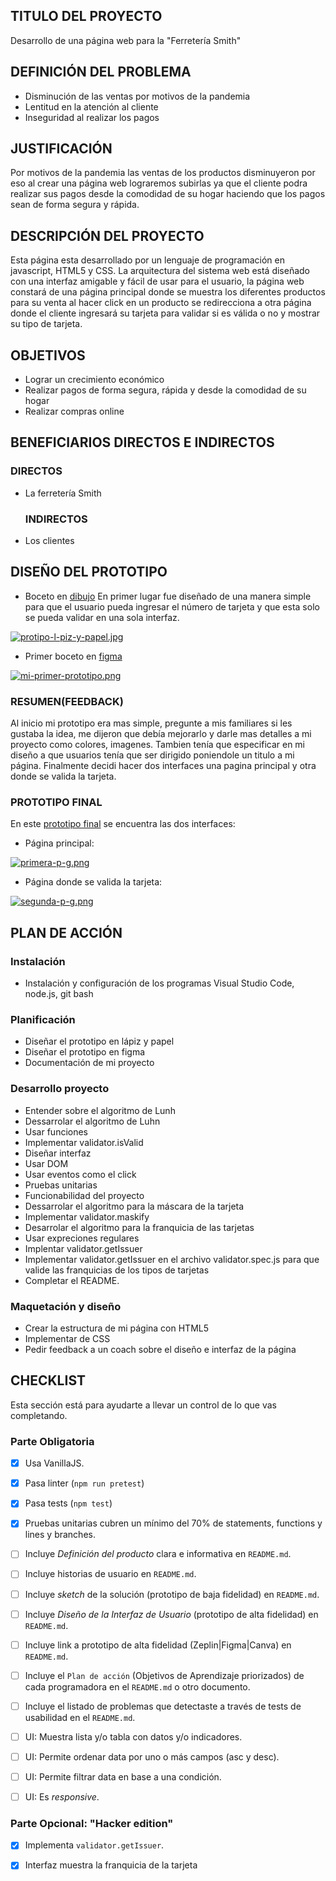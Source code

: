 ## TITULO DEL PROYECTO
Desarrollo de una página web para la "Ferretería Smith"

## DEFINICIÓN DEL PROBLEMA
- Disminución de las ventas por motivos de la pandemia
- Lentitud en la atención al cliente
- Inseguridad al realizar los pagos

## JUSTIFICACIÓN
Por motivos de la pandemia las ventas de los productos disminuyeron por eso al crear una página web lograremos subirlas ya que el cliente podra realizar sus pagos desde la comodidad de su hogar haciendo que los pagos sean de forma segura y rápida.

## DESCRIPCIÓN DEL PROYECTO
Esta página esta desarrollado por un lenguaje de programación en javascript, HTML5 y CSS. La arquitectura del sistema web está diseñado con una interfaz amigable y fácil de usar  para el usuario, la página web constará de una página principal donde se muestra los diferentes productos para su venta al hacer click en un producto se redirecciona a otra página donde el cliente ingresará su tarjeta para validar si es válida o no y mostrar su tipo de tarjeta.

## OBJETIVOS
- Lograr un crecimiento económico
- Realizar pagos de forma segura, rápida y desde la comodidad de su hogar
- Realizar compras online 

## BENEFICIARIOS DIRECTOS E INDIRECTOS
### DIRECTOS
- La ferretería Smith

  ### INDIRECTOS
- Los clientes

## DISEÑO DEL PROTOTIPO
  * Boceto en [dibujo](https://drive.google.com/drive/folders/1cFwLdZ9CpQwSU3dnZLgQ1y9rO6OCe2mI?usp=sharing)
  En primer lugar fue diseñado de una manera simple para que el usuario pueda ingresar el número de tarjeta y que esta solo se pueda validar en una sola interfaz. 
  
  [![protipo-l-piz-y-papel.jpg](https://i.postimg.cc/DzbytDkJ/protipo-l-piz-y-papel.jpg)](https://postimg.cc/Y4MHFdSM)

  * Primer boceto en [figma](https://www.figma.com/file/HqJou5rSr0jKhGIVxh0bPA/Untitled?node-id=0%3A1)

  [![mi-primer-prototipo.png](https://i.postimg.cc/63MZQgqW/mi-primer-prototipo.png)](https://postimg.cc/phnrG0K4)


  ### RESUMEN(FEEDBACK)
  Al inicio mi prototipo era mas simple, pregunte a mis familiares si les gustaba la idea, me dijeron que debía mejorarlo y darle mas detalles a mi proyecto como colores, imagenes. Tambien tenía que especificar en mi diseño a que usuarios tenía que ser dirigido poniendole un titulo a mi página. Finalmente decidi hacer dos interfaces una pagina principal y otra donde se valida la tarjeta.

  ### PROTOTIPO FINAL
  En este [prototipo final](https://www.figma.com/file/FKQ58VEqJ90JipE3iHt8Uv/Untitled?node-id=0%3A1) se encuentra las dos interfaces:

  * Página principal:

  [![primera-p-g.png](https://i.postimg.cc/brQst5NS/primera-p-g.png)](https://postimg.cc/7JZHvmzq)

  * Página donde se valida la tarjeta:

  [![segunda-p-g.png](https://i.postimg.cc/vHs1sG3r/segunda-p-g.png)](https://postimg.cc/s1TfPCFx)


## PLAN DE ACCIÓN
  ### Instalación
   - Instalación y configuración de los programas Visual Studio Code, node.js, git bash
  ### Planificación 
   - Diseñar el prototipo en lápiz y papel
   - Diseñar el prototipo en figma
   - Documentación de mi proyecto
  ### Desarrollo proyecto
   - Entender sobre el algoritmo de Lunh
   - Dessarrolar el algoritmo de Luhn
   - Usar funciones 
   - Implementar validator.isValid
   - Diseñar interfaz 
   - Usar DOM
   - Usar eventos como el click 
   - Pruebas unitarias
   - Funcionabilidad del proyecto
   - Dessarrolar el algoritmo para la máscara de la tarjeta
   - Implementar validator.maskify
   - Desarrolar el algoritmo para la franquicia de las tarjetas
   - Usar expreciones regulares
   - Implentar validator.getIssuer
   - Implementar validator.getIssuer en el archivo validator.spec.js para que valide las franquicias de los tipos de  tarjetas
   - Completar el README.

  ### Maquetación y diseño
   - Crear la estructura de mi página con HTML5
   - Implementar de CSS 
   - Pedir feedback a un coach sobre el diseño e interfaz de la página

## CHECKLIST

Esta sección está para ayudarte a llevar un control de lo que vas completando.

### Parte Obligatoria

* [x] Usa VanillaJS.
* [x] Pasa linter (`npm run pretest`)
* [x] Pasa tests (`npm test`)
* [x] Pruebas unitarias cubren un mínimo del 70% de statements, functions y
  lines y branches.
* [ ] Incluye _Definición del producto_ clara e informativa en `README.md`.
* [ ] Incluye historias de usuario en `README.md`.
* [ ] Incluye _sketch_ de la solución (prototipo de baja fidelidad) en
  `README.md`.
* [ ] Incluye _Diseño de la Interfaz de Usuario_ (prototipo de alta fidelidad)
  en `README.md`.

* [ ] Incluye link a prototipo de alta fidelidad (Zeplin|Figma|Canva) en `README.md`.
* [ ] Incluye el `Plan de acción` (Objetivos de Aprendizaje priorizados) de cada programadora en el `README.md` o otro documento.
* [ ] Incluye el listado de problemas que detectaste a través de tests de
  usabilidad en el `README.md`.
* [ ] UI: Muestra lista y/o tabla con datos y/o indicadores.
* [ ] UI: Permite ordenar data por uno o más campos (asc y desc).
* [ ] UI: Permite filtrar data en base a una condición.
* [ ] UI: Es _responsive_.

### Parte Opcional: "Hacker edition"

* [x] Implementa `validator.getIssuer`.
* [x] Interfaz muestra la franquicia de la tarjeta



